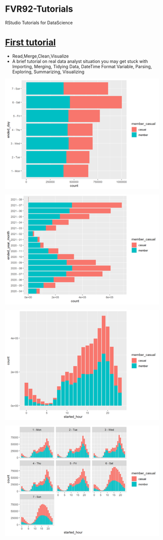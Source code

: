 # FVR92-Tutorials
RStudio Tutorials for DataScience

# [First tutorial](https://rpubs.com/FVR92/802021)
* Read,Merge,Clean,Visualize
* A brief tutorial on real data analyst situation you may get stuck with Importing, Merging, Tidying Data, DateTime Format Variable, Parsing, Exploring, Summarizing, Visualizing


![](/Visualizations/Graph1.png)

![](/Visualizations/Graph2.png)

![](/Visualizations/Graph3.png)

![](/Visualizations/Graph4.png)
